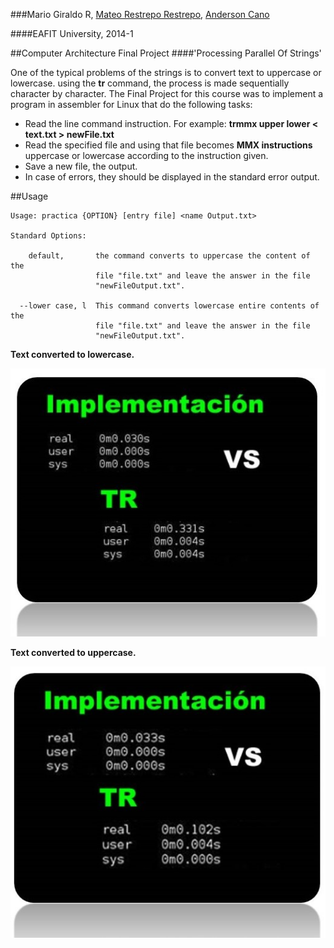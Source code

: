 ###Mario Giraldo R, [Mateo Restrepo Restrepo](https://github.com/hackeo1/), [Anderson Cano](https://github.com/Andersony2/)

####EAFIT University, 2014-1

##Computer Architecture Final Project 
####'Processing Parallel Of Strings'

One of the typical problems of the strings is to convert text to uppercase or lowercase. using the **tr** command, the process is made sequentially character by character. The Final Project for this course was to implement a program in assembler for Linux that do the following tasks:

  - Read the line command instruction. For example: **trmmx upper lower < text.txt > newFile.txt**
  - Read the specified file and using that file becomes **MMX instructions** uppercase or lowercase according to the instruction given.
  - Save a new file, the output.
  - In case of errors, they should be displayed in the standard error output.

##Usage

```
Usage: practica {OPTION} [entry file] <name Output.txt>

Standard Options:

    default,       the command converts to uppercase the content of the
                   file "file.txt" and leave the answer in the file
                   "newFileOutput.txt".

  --lower case, l  This command converts lowercase entire contents of the
                   file "file.txt" and leave the answer in the file
                   "newFileOutput.txt".

```

**Text converted to lowercase.**

![](https://github.com/marbros/Computer-Architecture/blob/master/Screenshots/lowercase.jpg?raw=true)

**Text converted to uppercase.**

![](https://github.com/marbros/Computer-Architecture/blob/master/Screenshots/uppercase.jpg?raw=true)

